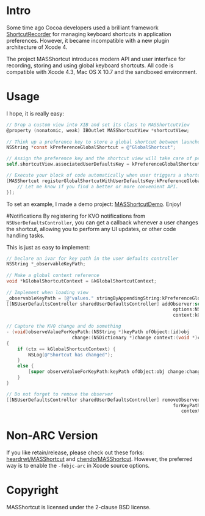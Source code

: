 # Intro

Some time ago Cocoa developers used a brilliant framework [ShortcutRecorder](http://wafflesoftware.net/shortcut/) for managing keyboard shortcuts in application preferences. However, it became incompatible with a new plugin architecture of Xcode 4.

The project MASShortcut introduces modern API and user interface for recording, storing and using global keyboard shortcuts. All code is compatible with Xcode 4.3, Mac OS X 10.7 and the sandboxed environment.

# Usage

I hope, it is really easy:

```objective-c
// Drop a custom view into XIB and set its class to MASShortcutView
@property (nonatomic, weak) IBOutlet MASShortcutView *shortcutView;
	
// Think up a preference key to store a global shortcut between launches
NSString *const kPreferenceGlobalShortcut = @"GlobalShortcut";

// Assign the preference key and the shortcut view will take care of persistence
self.shortcutView.associatedUserDefaultsKey = kPreferenceGlobalShortcut;

// Execute your block of code automatically when user triggers a shortcut from preferences
[MASShortcut registerGlobalShortcutWithUserDefaultsKey:kPreferenceGlobalShortcut handler:^{
    // Let me know if you find a better or more convenient API.
}];
```

To set an example, I made a  demo project: [MASShortcutDemo](https://github.com/shpakovski/MASShortcutDemo). Enjoy!

#Notifications
By registering for KVO notifications from `NSUserDefaultsController`, you can get a callback whenever a user changes the shortcut, allowing you to perform any UI updates, or other code handling tasks.

This is just as easy to implement:
    
```objective-c
// Declare an ivar for key path in the user defaults controller
NSString *_observableKeyPath;
    
// Make a global context reference
void *kGlobalShortcutContext = &kGlobalShortcutContext;
    
// Implement when loading view
_observableKeyPath = [@"values." stringByAppendingString:kPreferenceGlobalShortcut];
[[NSUserDefaultsController sharedUserDefaultsController] addObserver:self forKeyPath:_observableKeyPath
                                                             options:NSKeyValueObservingOptionInitial
                                                             context:kGlobalShortcutContext];

// Capture the KVO change and do something
- (void)observeValueForKeyPath:(NSString *)keyPath ofObject:(id)obj
                        change:(NSDictionary *)change context:(void *)ctx
{
    if (ctx == kGlobalShortcutContext) {
        NSLog(@"Shortcut has changed");
    }
    else {
        [super observeValueForKeyPath:keyPath ofObject:obj change:change context:ctx];
    }
}

// Do not forget to remove the observer
[[NSUserDefaultsController sharedUserDefaultsController] removeObserver:self
                                                             forKeyPath:_observableKeyPath
                                                                context:kGlobalShortcutContext];
```

# Non-ARC Version

If you like retain/release, please check out these forks: [heardrwt/MASShortcut](https://github.com/heardrwt/MASShortcut) and [chendo/MASShortcut](https://github.com/chendo/MASShortcut). However, the preferred way is to enable the `-fobjc-arc` in Xcode source options.

# Copyright

MASShortcut is licensed under the 2-clause BSD license.
